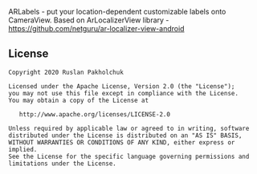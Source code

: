 ARLabels - put your location-dependent customizable labels onto CameraView.
Based on ArLocalizerView library - https://github.com/netguru/ar-localizer-view-android

## License
```
Copyright 2020 Ruslan Pakholchuk

Licensed under the Apache License, Version 2.0 (the "License");
you may not use this file except in compliance with the License.
You may obtain a copy of the License at

   http://www.apache.org/licenses/LICENSE-2.0

Unless required by applicable law or agreed to in writing, software
distributed under the License is distributed on an "AS IS" BASIS,
WITHOUT WARRANTIES OR CONDITIONS OF ANY KIND, either express or implied.
See the License for the specific language governing permissions and
limitations under the License.
```